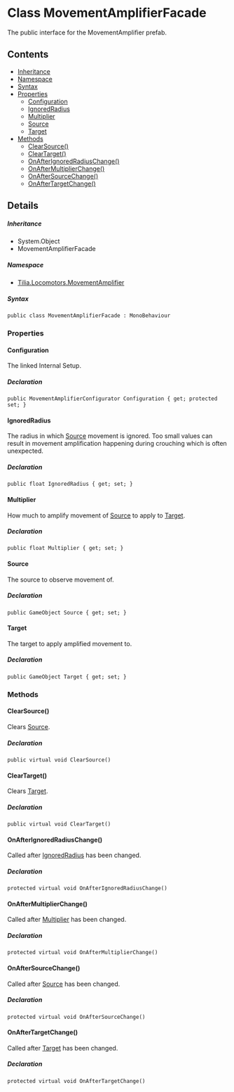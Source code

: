 # Class MovementAmplifierFacade

The public interface for the MovementAmplifier prefab.

## Contents

* [Inheritance]
* [Namespace]
* [Syntax]
* [Properties]
  * [Configuration]
  * [IgnoredRadius]
  * [Multiplier]
  * [Source]
  * [Target]
* [Methods]
  * [ClearSource()]
  * [ClearTarget()]
  * [OnAfterIgnoredRadiusChange()]
  * [OnAfterMultiplierChange()]
  * [OnAfterSourceChange()]
  * [OnAfterTargetChange()]

## Details

##### Inheritance

* System.Object
* MovementAmplifierFacade

##### Namespace

* [Tilia.Locomotors.MovementAmplifier]

##### Syntax

```
public class MovementAmplifierFacade : MonoBehaviour
```

### Properties

#### Configuration

The linked Internal Setup.

##### Declaration

```
public MovementAmplifierConfigurator Configuration { get; protected set; }
```

#### IgnoredRadius

The radius in which [Source] movement is ignored. Too small values can result in movement amplification happening during crouching which is often unexpected.

##### Declaration

```
public float IgnoredRadius { get; set; }
```

#### Multiplier

How much to amplify movement of [Source] to apply to [Target].

##### Declaration

```
public float Multiplier { get; set; }
```

#### Source

The source to observe movement of.

##### Declaration

```
public GameObject Source { get; set; }
```

#### Target

The target to apply amplified movement to.

##### Declaration

```
public GameObject Target { get; set; }
```

### Methods

#### ClearSource()

Clears [Source].

##### Declaration

```
public virtual void ClearSource()
```

#### ClearTarget()

Clears [Target].

##### Declaration

```
public virtual void ClearTarget()
```

#### OnAfterIgnoredRadiusChange()

Called after [IgnoredRadius] has been changed.

##### Declaration

```
protected virtual void OnAfterIgnoredRadiusChange()
```

#### OnAfterMultiplierChange()

Called after [Multiplier] has been changed.

##### Declaration

```
protected virtual void OnAfterMultiplierChange()
```

#### OnAfterSourceChange()

Called after [Source] has been changed.

##### Declaration

```
protected virtual void OnAfterSourceChange()
```

#### OnAfterTargetChange()

Called after [Target] has been changed.

##### Declaration

```
protected virtual void OnAfterTargetChange()
```

[Tilia.Locomotors.MovementAmplifier]: README.md
[MovementAmplifierConfigurator]: MovementAmplifierConfigurator.md
[Source]: MovementAmplifierFacade.md#Source
[Source]: MovementAmplifierFacade.md#Source
[Target]: MovementAmplifierFacade.md#Target
[Source]: MovementAmplifierFacade.md#Source
[Target]: MovementAmplifierFacade.md#Target
[IgnoredRadius]: MovementAmplifierFacade.md#IgnoredRadius
[Multiplier]: MovementAmplifierFacade.md#Multiplier
[Source]: MovementAmplifierFacade.md#Source
[Target]: MovementAmplifierFacade.md#Target
[Inheritance]: #Inheritance
[Namespace]: #Namespace
[Syntax]: #Syntax
[Properties]: #Properties
[Configuration]: #Configuration
[IgnoredRadius]: #IgnoredRadius
[Multiplier]: #Multiplier
[Source]: #Source
[Target]: #Target
[Methods]: #Methods
[ClearSource()]: #ClearSource
[ClearTarget()]: #ClearTarget
[OnAfterIgnoredRadiusChange()]: #OnAfterIgnoredRadiusChange
[OnAfterMultiplierChange()]: #OnAfterMultiplierChange
[OnAfterSourceChange()]: #OnAfterSourceChange
[OnAfterTargetChange()]: #OnAfterTargetChange
